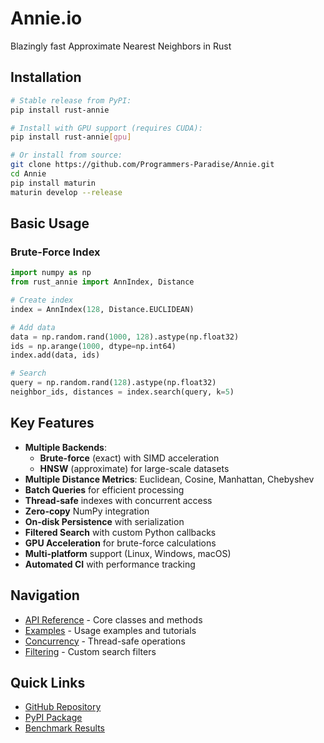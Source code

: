 # Annie.io

Blazingly fast Approximate Nearest Neighbors in Rust

## Installation




































































```bash
# Stable release from PyPI:
pip install rust-annie

# Install with GPU support (requires CUDA):
pip install rust-annie[gpu]

# Or install from source:
git clone https://github.com/Programmers-Paradise/Annie.git
cd Annie
pip install maturin
maturin develop --release
```

## Basic Usage





































































### Brute-Force Index
```python
import numpy as np
from rust_annie import AnnIndex, Distance

# Create index
index = AnnIndex(128, Distance.EUCLIDEAN)

# Add data
data = np.random.rand(1000, 128).astype(np.float32)
ids = np.arange(1000, dtype=np.int64)
index.add(data, ids)

# Search
query = np.random.rand(128).astype(np.float32)
neighbor_ids, distances = index.search(query, k=5)
```

## Key Features




































































- **Multiple Backends**:
  - **Brute-force** (exact) with SIMD acceleration
  - **HNSW** (approximate) for large-scale datasets
- **Multiple Distance Metrics**: Euclidean, Cosine, Manhattan, Chebyshev
- **Batch Queries** for efficient processing
- **Thread-safe** indexes with concurrent access
- **Zero-copy** NumPy integration
- **On-disk Persistence** with serialization
- **Filtered Search** with custom Python callbacks
- **GPU Acceleration** for brute-force calculations
- **Multi-platform** support (Linux, Windows, macOS)
- **Automated CI** with performance tracking

## Navigation

- [API Reference](api/ann_index.md) - Core classes and methods
- [Examples](examples.md) - Usage examples and tutorials
- [Concurrency](concurrency.md) - Thread-safe operations
- [Filtering](filtering.md) - Custom search filters

## Quick Links

- [GitHub Repository](https://github.com/Programmers-Paradise/Annie)
- [PyPI Package](https://pypi.org/project/rust-annie/)
- [Benchmark Results](https://programmers-paradise.github.io/Annie/)

